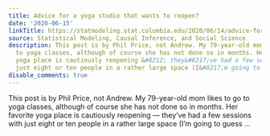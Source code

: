 ```yaml
---
title: Advice for a yoga studio that wants to reopen?
date: '2020-06-15'
linkTitle: https://statmodeling.stat.columbia.edu/2020/06/14/advice-for-a-yoga-studio-that-wants-to-reopen/
source: Statistical Modeling, Causal Inference, and Social Science
description: This post is by Phil Price, not Andrew. My 79-year-old mom likes to go
  to yoga classes, although of course she has not done so in months. Her favorite
  yoga place is cautiously reopening &#8212; they&#8217;ve had a few sessions with
  just eight or ten people in a rather large space (I&#8217;m going to guess ...
disable_comments: true
---
```

This post is by Phil Price, not Andrew. My 79-year-old mom likes to go to yoga classes, although of course she has not done so in months. Her favorite yoga place is cautiously reopening &#8212; they&#8217;ve had a few sessions with just eight or ten people in a rather large space (I&#8217;m going to guess ...